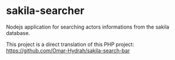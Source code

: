 # sakila-searcher
Nodejs application for searching actors informations from the sakila database.

This project is a direct translation of this PHP project:
https://github.com/Omar-Hydrah/sakila-search-bar
